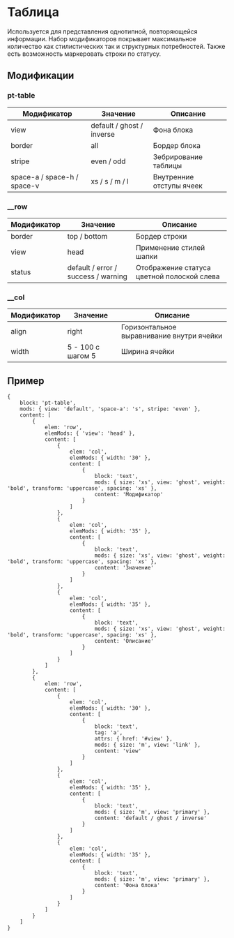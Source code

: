 # Таблица
Используется для представления однотипной, повторяющейся информации. Набор модификаторов покрывает максимальное количество как стилистических так и структурных потребностей. Также есть возможность маркеровать строки по статусу.

## Модификации

### pt-table
| Модификатор | Значение                        | Описание                |  
| ----------- | ------------------------------- | ----------------------- |
| view        | default / ghost / inverse       |  Фона блока             |
| border      | all                             |  Бордер блока           |
| stripe      | even / odd                      |  Зебрирование таблицы   |
| space-a / space-h / space-v      | xs / s / m / l                       |  Внутренние отступы ячеек   |



### __row

| Модификатор | Значение                        | Описание                |  
| ----------- | ------------------------------- | ----------------------- |
| border      | top / bottom                    |  Бордер строки          |
| view        | head                            |  Применение стилей шапки  |
| status      | default / error / success / warning |  Отображение статуса цветной полоской слева  |



### __col

| Модификатор | Значение                        | Описание                |  
| ----------- | ------------------------------- | ----------------------- |
| align       | right                           |  Горизонтальное выравнивание внутри ячейки |
| width       | 5 - 100 с шагом 5               |  Ширина ячейки  |




## Пример
```
{
	block: 'pt-table',
	mods: { view: 'default', 'space-a': 's', stripe: 'even' },
	content: [
		{
			elem: 'row',
			elemMods: { 'view': 'head' },
			content: [
				{
					elem: 'col',
					elemMods: { width: '30' },
					content: [
						{
							block: 'text',
							mods: { size: 'xs', view: 'ghost', weight: 'bold', transform: 'uppercase', spacing: 'xs' },
							content: 'Модификатор'
						}
					]
				},
				{
					elem: 'col',
					elemMods: { width: '35' },
					content: [
						{
							block: 'text',
							mods: { size: 'xs', view: 'ghost', weight: 'bold', transform: 'uppercase', spacing: 'xs' },
							content: 'Значение'
						}
					]
				},
				{
					elem: 'col',
					elemMods: { width: '35' },
					content: [
						{
							block: 'text',
							mods: { size: 'xs', view: 'ghost', weight: 'bold', transform: 'uppercase', spacing: 'xs' },
							content: 'Описание'
						}
					]
				}
			]
		},
		{
			elem: 'row',
			content: [
				{
					elem: 'col',
					elemMods: { width: '30' },
					content: [
						{
							block: 'text',
							tag: 'a',
							attrs: { href: '#view' },
							mods: { size: 'm', view: 'link' },
							content: 'view'
						}
					]
				},
				{
					elem: 'col',
					elemMods: { width: '35' },
					content: [
						{
							block: 'text',
							mods: { size: 'm', view: 'primary' },
							content: 'default / ghost / inverse'
						}
					]
				},
				{
					elem: 'col',
					elemMods: { width: '35' },
					content: [
						{
							block: 'text',
							mods: { size: 'm', view: 'primary' },
							content: 'Фона блока'
						}
					]
				}
			]
		}
	]
}
```











